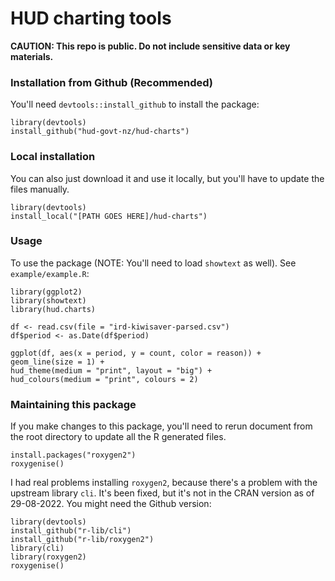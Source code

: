 # HUD charting tools
**CAUTION: This repo is public. Do not include sensitive data or key materials.**

### Installation from Github (Recommended)
You'll need `devtools::install_github` to install the package:
```
library(devtools)
install_github("hud-govt-nz/hud-charts")
```


### Local installation
You can also just download it and use it locally, but you'll have to update the files manually.

```
library(devtools)
install_local("[PATH GOES HERE]/hud-charts")
```


### Usage
To use the package (NOTE: You'll need to load `showtext` as well). See `example/example.R`:
```
library(ggplot2)
library(showtext)
library(hud.charts)

df <- read.csv(file = "ird-kiwisaver-parsed.csv")
df$period <- as.Date(df$period)

ggplot(df, aes(x = period, y = count, color = reason)) +
geom_line(size = 1) +
hud_theme(medium = "print", layout = "big") +
hud_colours(medium = "print", colours = 2)
```


### Maintaining this package
If you make changes to this package, you'll need to rerun document from the root directory to update all the R generated files.
```
install.packages("roxygen2")
roxygenise()
```

I had real problems installing `roxygen2`, because there's a problem with the upstream library `cli`. It's been fixed, but it's not in the CRAN version as of 29-08-2022. You might need the Github version:
```
library(devtools)
install_github("r-lib/cli")
install_github("r-lib/roxygen2")
library(cli)
library(roxygen2)
roxygenise()
```
